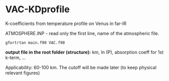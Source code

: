 # VAC-KDprofile
K-coefficients from temperature profile on Venus in far-IR

ATMOSPHERE.INP - read only the first line, name of the atmospheric file.

`gfortrtan main.f90 VAC.f90`

**output file in the root folder (structure):**
km, ln (P), absorption coeff for 1st k-term, ...

Applicability: 60-100 km. The cutoff will be made later (to keep physical relevant figures)

